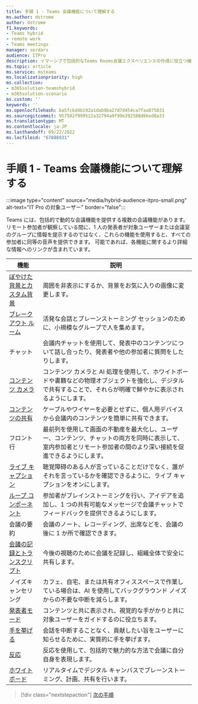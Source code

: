 ```yaml
---
title: 手順 1 - Teams 会議機能について理解する
ms.author: dstrome
author: dstrome
f1.keywords:
- Teams hybrid
- remote work
- Teams meetings
manager: serdars
audience: ITPro
description: イマーシブで包括的なTeams Rooms会議エクスペリエンスの作成に役立つ機能について説明します。
ms.topic: article
ms.service: msteams
ms.localizationpriority: high
ms.collection:
- m365solution-teamshybrid
- m365solution-scenario
ms.custom: ''
keywords: ''
ms.openlocfilehash: ba5fcbd4b192a1dab9ba27d7d454ca7faa875031
ms.sourcegitcommit: 957502f999512a32794a9f99e292588d66ed8a33
ms.translationtype: MT
ms.contentlocale: ja-JP
ms.lasthandoff: 09/22/2022
ms.locfileid: "67888931"
---
```

# <a name="step-1---get-familiar-with-teams-meeting-features"></a>手順 1 - Teams 会議機能について理解する

:::image type="content" source="media/hybrid-audience-itpro-small.png" alt-text="IT Pro の対象ユーザー" border="false":::

Teams には、包括的で動的な会議機能を提供する複数の会議機能があります。 リモート参加者が観察している間に、1 人の発表者が対象ユーザーまたは会議室のグループに情報を提示するのではなく、これらの機能を使用すると、すべての参加者に同等の音声を提供できます。 可能であれば、各機能に関するより詳細な情報へのリンクが含まれています。

| 機能                                                                                                         | 説明                                                                                                                                                                      |
|-----------------------------------------------------------------------------------------------------------------|----------------------------------------------------------------------------------------------------------------------------------------------------------------------------------|
| [ぼやけた背景とカスタム背景](https://support.microsoft.com/office/f77a2381-443a-499d-825e-509a140f4780)     | 周囲を非表示にするか、背景をお気に入りの画像に変更します。                                                                                                       |
| [ブレークアウト ルーム](using-breakout-rooms.md)                                                                       | 活発な会話とブレーンストーミング セッションのために、小規模なグループで人を集めます。                                                                                       |
| チャット                                                                                                            | 会議内チャットを使用して、発表中のコンテンツについて話し合ったり、発表者や他の参加者に質問をしたりします。                                                       |
| [コンテンツ カメラ](rooms/content-camera.md)                                                                       | コンテンツ カメラと AI 処理を使用して、ホワイトボードや書籍などの物理オブジェクトを強化し、デジタルで共有することで、それらが明確で鮮やかに表示されるようにします。                         |
| [コンテンツの共有](https://support.microsoft.com/office/fcc2bf59-aecd-4481-8f99-ce55dd836ce8)                    | ケーブルやワイヤーを必要とせずに、個人用デバイスから会議内のコンテンツを簡単に共有できます。                                                                                       |
| フロント 行                                                                                                       | 最前列を使用して画面の不動産を最大化し、ユーザー、コンテンツ、チャットの両方を同時に表示して、室内参加者とリモート参加者の間のより深い接続を促進できるようにします。 |
| [ライブ キャプション](https://support.microsoft.com/office/4be2d304-f675-4b57-8347-cbd000a21260)                    | 聴覚障碍のある人が言っていることだけでなく、誰がそれを言っているかを確認できるように、ライブ キャプションをオンにします。                                                              |
| [ループ コンポーネント](https://support.microsoft.com/office/ee2a584b-5785-4dd6-8a2d-956131a29c81)                    | 参加者がブレインストーミングを行い、アイデアを追加し、1 つの共有可能なメッセージで会議チャットでフィードバックを提供できるようにします。                                                               |
| 会議の要約                                                                                                   | 会議のノート、レコーディング、出席などを、会議の後に 1 か所で確認できます。                                                                               |
| [会議の記録とトランスクリプト](https://support.microsoft.com/office/34dfbe7f-b07d-4a27-b4c6-de62f1348c24) | 今後の視聴のために会議を記録し、組織全体で安全に共有します。                                                                                             |
| ノイズキャンセリング                                                                                                 | カフェ、自宅、または共有オフィススペースで作業している場合は、AI を使用してバックグラウンド ノイズからの不要な中断を減らします。                                                 |
| [発表者モード](https://support.microsoft.com/office/a3599bcb-bb35-4e9c-8dbb-72775eb91e04)                     | コンテンツと共に表示され、視覚的な手がかりと共に対象ユーザーをガイドするのに役立ちます。                                                                                                     |
| [手を挙げる](https://support.microsoft.com/office/bb2dd8e1-e6bd-43a6-85cf-30822667b372)                        | 会話を中断することなく、貢献したい旨をユーザーに知らせるために、実質的に手を挙げます。                                                                       |
| [反応](https://support.microsoft.com/office/a8323a40-3d07-4129-934b-305370a36e21)                          | 反応を使用して、包括的で魅力的な方法で会議に自分自身を表現します。                                                                                            |
| [ホワイトボード](https://support.microsoft.com/whiteboard)                                                          | リアルタイムでデジタル キャンバスでブレーンストーミング、計画、共有を行います。                                                                                                        |

> [!div class="nextstepaction"]
> [次の手順](hybrid-meetings-educate-participants.md)
